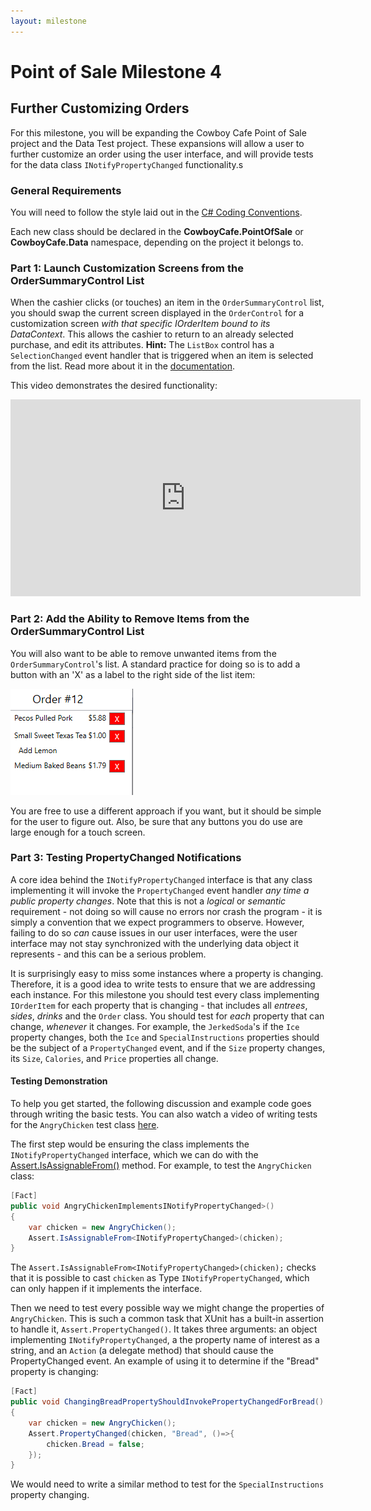 ```yaml
---
layout: milestone
---
```

# Point of Sale Milestone 4

## Further Customizing Orders

For this milestone, you will be expanding the Cowboy Cafe Point of Sale project and the Data Test project.  These expansions will allow a user to further customize an order using the user interface, and will provide tests for the data class `INotifyPropertyChanged` functionality.s

### General Requirements

You will need to follow the style laid out in the [C# Coding Conventions](https://docs.microsoft.com/en-us/dotnet/csharp/programming-guide/inside-a-program/coding-conventions).

Each new class should be declared in the **CowboyCafe.PointOfSale** or **CowboyCafe.Data** namespace, depending on the project it belongs to.

### Part 1: Launch Customization Screens from the OrderSummaryControl List
When the cashier clicks (or touches) an item in the `OrderSummaryControl` list, you should swap the current screen displayed in the `OrderControl` for a customization screen _with that specific IOrderItem bound to its DataContext_.  This allows the cashier to return to an already selected purchase, and edit its attributes.  **Hint:** The `ListBox` control has a `SelectionChanged` event handler that is triggered when an item is selected from the list.  Read more about it in the [documentation](https://docs.microsoft.com/en-us/dotnet/api/system.windows.controls.listbox?view=netframework-4.8).

This video demonstrates the desired functionality:

<iframe width="560" height="315" src="https://www.youtube.com/embed/NysUEG3S5Ug" frameborder="0" allow="accelerometer; autoplay; encrypted-media; gyroscope; picture-in-picture" allowfullscreen></iframe>

### Part 2: Add the Ability to Remove Items from the OrderSummaryControl List
You will also want to be able to remove unwanted items from the `OrderSummaryControl`'s list.  A standard practice for doing so is to add a button with an 'X' as a label to the right side of the list item:

![Example remove list item button](assets/pos-ms-3.1.png)  

You are free to use a different approach if you want, but it should be simple for the user to figure out.  Also, be sure that any buttons you do use are large enough for a touch screen.

### Part 3: Testing PropertyChanged Notifications
A core idea behind the `INotifyPropertyChanged` interface is that any class implementing it will invoke the `PropertyChanged` event handler _any time a public property changes_.  Note that this is not a _logical_ or _semantic_ requirement - not doing so will cause no errors nor crash the program - it is simply a convention that we expect programmers to observe.  However, failing to do so _can_ cause issues in our user interfaces, were the user interface may not stay synchronized with the underlying data object it represents - and this can be a serious problem.

It is surprisingly easy to miss some instances where a property is changing.  Therefore, it is a good idea to write tests to ensure that we are addressing each instance.  For this milestone you should test every class implementing `IOrderItem` for each property that is changing - that includes all _entrees_, _sides_, _drinks_ and the `Order` class.  You should test for _each_ property that can change, _whenever_ it changes.  For example, the `JerkedSoda`'s if the `Ice` property changes, both the `Ice` and `SpecialInstructions` properties should be the subject of a `PropertyChanged` event, and if the `Size` property changes, its `Size`, `Calories`, and `Price` properties all change.

#### Testing Demonstration
To help you get started, the following discussion and example code goes through writing the basic tests.  You can also watch a video of writing tests for the `AngryChicken` test class [here](https://youtu.be/2-DI6ryHIoE).

The first step would be ensuring the class implements the `INotifyPropertyChanged` interface, which we can do with the [Assert.IsAssignableFrom<T>()](http://rical.blogspot.com/2012/07/how-to-use-assertisassignablefrom-in.html) method.  For example, to test the `AngryChicken` class:

```csharp
[Fact]
public void AngryChickenImplementsINotifyPropertyChanged>()
{
    var chicken = new AngryChicken();
    Assert.IsAssignableFrom<INotifyPropertyChanged>(chicken);
}
```

The `Assert.IsAssignableFrom<INotifyPropertyChanged>(chicken);` checks that it is possible to cast `chicken` as Type `INotifyPropertyChanged`, which can only happen if it implements the interface.

Then we need to test every possible way we might change the properties of `AngryChicken`.  This is such a common task that XUnit has a built-in assertion to handle it, `Assert.PropertyChanged()`.  It takes three arguments: an object implementing `INotifyPropertyChanged`, a the property name of interest as a string, and an `Action` (a delegate method) that should cause the PropertyChanged event.  An example of using it to determine if the "Bread" property is changing:

```csharp
[Fact]
public void ChangingBreadPropertyShouldInvokePropertyChangedForBread()
{
    var chicken = new AngryChicken();
    Assert.PropertyChanged(chicken, "Bread", ()=>{
        chicken.Bread = false;
    });
}
```

We would need to write a similar method to test for the `SpecialInstructions` property changing.
